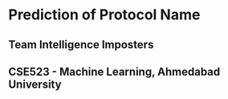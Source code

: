 # Prediction of Protocol Name

## Team Intelligence Imposters
## CSE523 - Machine Learning, Ahmedabad University



